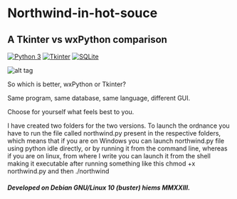 # Northwind-in-hot-souce

## A Tkinter vs wxPython comparison

[![Python 3](https://img.shields.io/badge/python-3%20-blue.svg)](https://www.python.org/downloads/)
[![Tkinter](https://img.shields.io/badge/Tkinter%20-green.svg)](https://docs.python.org/3/library/tk.html)
[![SQLite](https://img.shields.io/badge/sqlite-%2307405e.svg)](https://www.sqlite.org/index.html)


![alt tag](https://user-images.githubusercontent.com/5463566/216831264-fc650f4c-b847-432c-a9d0-56d4feb2e79c.png)

So which is better, wxPython or Tkinter?

Same program, same database, same language, different GUI.

Choose for yourself what feels best to you.

I have created two folders for the two versions. To launch the ordnance you have to run the file called northwind.py present in the respective folders, which means that if you are on Windows you can launch northwind.py file using python idle directly, or by running it from the command line, whereas if you are on linux, from where I write you can launch it from the shell making it executable after running something like this chmod +x northwind.py and then ./northwind



#### *Developed on Debian GNU/Linux 10 (buster) hiems MMXXIII.*

